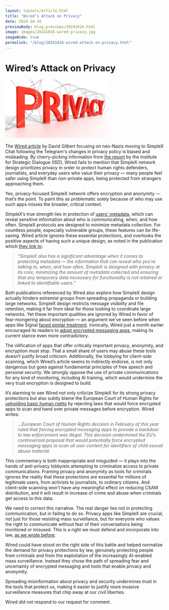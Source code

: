 ```yaml
---
layout: layouts/article.html
title: "Wired’s Attack on Privacy"
date: 2024-10-16
previewBody: blog_previews/20241016.html
image: images/20241016-wired-privacy.jpg
imageWide: true
permalink: "/blog/20241016-wired-attack-on-privacy.html"
---
```


# Wired’s Attack on Privacy

<img src="./images/20241016-wired-privacy.jpg" width="330" class="float-to-right">

The [Wired article](https://www.wired.com/story/neo-nazis-flee-telegram-encrypted-app-simplex/) by David Gilbert focusing on neo-Nazis moving to SimpleX Chat following the Telegram's changes in privacy policy is biased and misleading. By cherry-picking information from [the report](https://www.isdglobal.org/digital_dispatches/neo-nazi-accelerationists-seek-new-digital-refuge-amid-looming-telegram-crackdown/) by the Institute for Strategic Dialogue (ISD), Wired fails to mention that SimpleX network design prioritizes privacy in order to protect human rights defenders, journalists, and everyday users who value their privacy &mdash; many people feel safer using SimpleX than non-private apps, being protected from strangers approaching them.

Yes, privacy-focused SimpleX network offers encryption and anonymity &mdash; that’s the point. To paint this as problematic solely because of who may use such apps misses the broader, critical context.

SimpleX’s true strength lies in protection of [users' metadata](./20240416-dangers-of-metadata-in-messengers.md), which can reveal sensitive information about who is communicating, when, and how often. SimpleX protocols are designed to minimize metadata collection. For countless people, especially vulnerable groups, these features can be life-saving. Wired article ignores these essential protections, and overlooks the positive aspects of having such a unique design, as noted in the publication which [they link to](https://www.maargentino.com/is-telegrams-privacy-shift-driving-extremists-toward-simplex/):

> *“SimpleX also has a significant advantage when it comes to protecting metadata &mdash; the information that can reveal who you’re talking to, when, and how often. SimpleX is designed with privacy at its core, minimizing the amount of metadata collected and ensuring that any temporary data necessary for functionality is not retained or linked to identifiable users.”*

Both publications referenced by Wired also explore how SimpleX design actually hinders extremist groups from spreading propaganda or building large networks. SimpleX design restricts message visibility and file retention, making it far from ideal for those looking to coordinate large networks. Yet these important qualities are ignored by Wired in favor of fear-mongering about encryption &mdash; an argument we've seen before when apps like Signal [faced similar treatment](https://foreignpolicy.com/2021/03/13/telegram-signal-apps-right-wing-extremism-islamic-state-terrorism-violence-europol-encrypted/). Ironically, Wired just a month earlier encouraged its readers to [adopt encrypted messaging apps](https://www.wired.com/story/gadget-lab-podcast-657/), making its current stance even more contradictory.

The vilification of apps that offer critically important privacy, anonymity, and encryption must stop. That a small share of users may abuse these tools doesn’t justify broad criticism. Additionally, the lobbying for client-side scanning, which Wired’s article seems to indirectly endorse, is not only dangerous but goes against fundamental principles of free speech and personal security. We strongly oppose the use of private communications for any kind of monitoring, including AI training, which would undermine the very trust encryption is designed to build.

It’s alarming to see Wired not only criticize SimpleX for its strong privacy protections but also subtly blame the European Court of Human Rights for [upholding basic human rights](https://www.theregister.com/2024/02/15/echr_backdoor_encryption/) by rejecting laws that would force encrypted apps to scan and hand over private messages before encryption. Wired writes:

> *…European Court of Human Rights decision in February of this year ruled that forcing encrypted messaging apps to provide a backdoor to law enforcement was illegal. This decision undermined the EU’s controversial proposal that would potentially force encrypted messaging apps to scan all user content for identifiers of child sexual abuse material.*

This commentary is both inappropriate and misguided &mdash; it plays into the hands of anti-privacy lobbyists attempting to criminalize access to private communications. Framing privacy and anonymity as tools for criminals ignores the reality that these protections are essential for millions of legitimate users, from activists to journalists, to ordinary citizens. And client-side scanning won't have any meaningful effect on reducing CSAM distribution, and it will result in increase of crime and abuse when criminals get access to this data.

We need to correct this narrative. The real danger lies not in protecting communication, but in failing to do so. Privacy apps like SimpleX are crucial, not just for those resisting mass surveillance, but for everyone who values the right to communicate without fear of their conversations being monitored or misused. This is a right we must defend and incorporate into law, [as we wrote before](./20240704-future-of-privacy-enforcing-privacy-standards.md).

Wired could have stood on the right side of this battle and helped normalize the demand for privacy protections by law, genuinely protecting people from criminals and from the exploitation of the increasingly AI-enabled mass surveillance. Instead they chose the path of spreading fear and uncertainty of encrypted messaging and tools that enable privacy and anonymity.

Spreading misinformation about privacy and security undermines trust in the tools that protect us, making it easier to justify more invasive surveillance measures that chip away at our civil liberties.

Wired did not respond to our request for comment.
